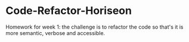 # Code-Refactor-Horiseon
Homework for week 1: the challenge is to refactor the code so that's it is more semantic, verbose and accessible.
